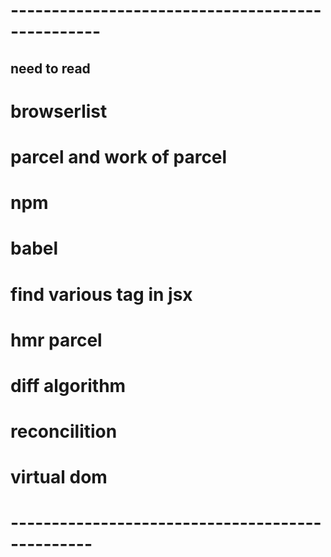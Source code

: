 # -------------------------------------------------
## need to read
# browserlist
# parcel and work of parcel 
# npm
# babel
# find various tag in jsx
# hmr parcel
# diff algorithm
# reconcilition 
# virtual dom
# ------------------------------------------------